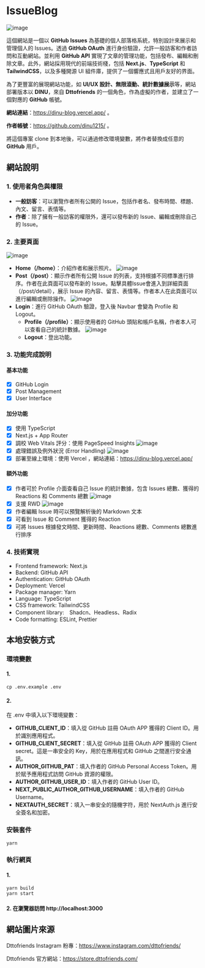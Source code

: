 # IssueBlog

![image](/public/root.png)

這個網站是一個以 **GitHub Issues** 為基礎的個人部落格系統，特別設計來展示和管理個人的 Issues。透過 **GitHub OAuth** 進行身份驗證，允許一般訪客和作者訪問和互動網站。並利用 **GitHub API** 實現了文章的管理功能，包括發布、編輯和刪除文章。此外，網站採用現代的前端技術棧，包括 **Next.js**、**TypeScript** 和 **TailwindCSS**，以及多種開源 UI 組件庫，提供了一個響應式且用戶友好的界面。

為了更豐富的展現網站功能，如 **UI/UX 設計、無限滾動、統計數據展示**等，網站部署版本以 **DINU**，來自 **Dttofriends** 的一個角色，作為虛擬的作者，並建立了一個對應的 **GitHub** 帳號。

**網站連結**：https://dinu-blog.vercel.app/ 。

**作者帳號**：https://github.com/dinu1215/ 。

將這個專案 clone 到本地後，可以通過修改環境變數，將作者替換成任意的 **GitHub** 用戶。

## 網站說明

### 1. **使用者角色與權限**

-   **一般訪客**：可以瀏覽作者所有公開的 Issue，包括作者名、發布時間、標題、內文、留言、表情等。
-   **作者**：除了擁有一般訪客的權限外，還可以發布新的 Issue、編輯或刪除自己的 Issue。

### 2. **主要頁面**

![image](/public/site.png)

-   **Home（/home）**：介紹作者和展示照片。
    ![image](/public/home.png)
-   **Post（/post）**：顯示作者所有公開 Issue 的列表，支持根據不同標準進行排序。作者在此頁面可以發布新的 Issue。點擊具體Issue會進入到詳細頁面（/post/detail），展示 Issue 的內容、留言、表情等。作者本人在此頁面可以進行編輯或刪除操作。
    ![image](/public/post.png)
-   **Login**：進行 GitHub OAuth 驗證，登入後 Navbar 會變為 Profile 和 Logout。
    -   **Profile（/profile）**：顯示使用者的 GitHub 頭貼和帳戶名稱，作者本人可以查看自己的統計數據。
        ![image](/public/profile.png)
    -   **Logout**：登出功能。

### 3. **功能完成說明**

#### 基本功能

-   [x] GitHub Login
-   [x] Post Management
-   [x] User Interface

#### 加分功能

-   [x] 使⽤ TypeScript
-   [x] Next.js + App Router
-   [x] 調校 Web Vitals 評分：使用 PageSpeed Insights
        ![image](/public/analysis.png)
-   [x] 處理錯誤及例外狀況 (Error Handling)
        ![image](/public/errorHandling.png)
-   [x] 部署⾄線上環境：使用 Vercel ，網站連結：https://dinu-blog.vercel.app/

#### 額外功能

-   [x] 作者可於 Profile 介面查看自己 Issue 的統計數據，包含 Issues 總數、獲得的 Reactions 和 Comments 總數
        ![image](/public/profile.png)
-   [x] 支援 RWD
        ![image](/public/rwd.png)
-   [x] 作者編輯 Issue 時可以預覽解析後的 Markdown 文本
-   [x] 可看到 Issue 和 Comment 獲得的 Reaction
-   [x] 可將 Issues 根據發文時間、更新時間、Reactions 總數、Comments 總數進行排序

### 4. **技術實現**

-   Frontend framework: Next.js
-   Backend: GitHub API
-   Authentication: GitHub OAuth
-   Deployment: Vercel
-   Package manager: Yarn
-   Language: TypeScript
-   CSS framework: TailwindCSS
-   Component library:　Shadcn、Headless、Radix
-   Code formatting: ESLint, Prettier

## 本地安裝方式

### 環境變數

#### 1.

```
cp .env.example .env
```

#### 2.

在 .env 中填入以下環境變數：

-   **GITHUB_CLIENT_ID**：填入從 GitHub 註冊 OAuth APP 獲得的 Client ID。用於識別應用程式。
-   **GITHUB_CLIENT_SECRET**：填入從 GitHub 註冊 OAuth APP 獲得的 Client secret。這是一串安全的 Key，用於在應用程式和 GitHub 之間進行安全通訊。
-   **AUTHOR_GITHUB_PAT**：填入作者的 GitHub Personal Access Token。用於賦予應用程式訪問 GitHub 資源的權限。
-   **AUTHOR_GITHUB_USER_ID**：填入作者的 GitHub User ID。
-   **NEXT_PUBLIC_AUTHOR_GITHUB_USERNAME**：填入作者的 GitHub Username。
-   **NEXTAUTH_SECRET**：填入一串安全的隨機字符，用於 NextAuth.js 進行安全簽名和加密。

### 安裝套件

```bash
yarn
```

### 執行網頁

#### 1.

```bash
yarn build
yarn start
```

#### 2. 在瀏覽器訪問 http://localhost:3000

## 網站圖片來源

Dttofriends Instagram 粉專：https://www.instagram.com/dttofriends/

Dttofriends 官方網站：https://store.dttofriends.com/
